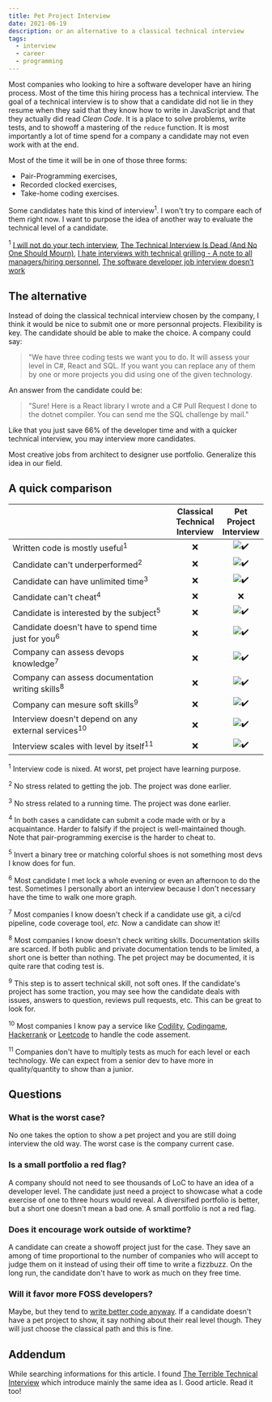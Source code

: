 ```yaml
---
title: Pet Project Interview
date: 2021-06-19
description: or an alternative to a classical technical interview
tags:
  - interview
  - career
  - programming
---
```


Most companies who looking to hire a software developer have an hiring process. Most of the time this hiring process has a technical interview. The goal of a technical interview is to show that a candidate did not lie in they resume when they said that they know how to write in JavaScript and that they actually did read *Clean Code*. It is a place to solve problems, write tests, and to showoff a mastering of the `reduce` function. It is most importantly a lot of time spend for a company a candidate may not even work with at the end.

Most of the time it will be in one of those three forms:

* Pair-Programming exercises,
* Recorded clocked exercises,
* Take-home coding exercises.

Some candidates hate this kind of interview<sup>1</sup>.
I won't try to compare each of them right now. I want to purpose the idea of another way to evaluate the technical level of a candidate.

<sup>1</sup> [I will not do your tech interview](https://medium.com/@ikeellis/i-will-not-do-your-tech-interview-80ba19c55883), [The Technical Interview Is Dead (And No One Should Mourn)](https://techcrunch.com/2013/06/22/the-technical-interview-is-dead/), [I hate interviews with technical grilling - A note to all managers/hiring personnel](https://www.reddit.com/r/sysadmin/comments/ipmtg0/i_hate_interviews_with_technical_grilling_a_note/), [The software developer job interview doesn’t work](https://sockpuppet.org/blog/2015/03/06/the-hiring-post/)

## The alternative

Instead of doing the classical technical interview chosen by the company, I think it would be nice to submit one or more personnal projects. Flexibility is key. The candidate should be able to make the choice. A company could say:

> "We have three coding tests we want you to do. It will assess your level in C#, React and SQL. If you want you can replace any of them by one or more projects you did using one of the given technology.

An answer from the candidate could be:

> "Sure! Here is a React library I wrote and a C# Pull Request I done to the dotnet compiler. You can send me the SQL challenge by mail."

Like that you just save 66% of the developer time and with a quicker technical interview, you may interview more candidates.

Most creative jobs from architect to designer use portfolio. Generalize this idea in our field.

## A quick comparison

|   | Classical<br/>Technical<br/>Interview | Pet<br/>Project<br/>Interview |
|---|:-:|:-:|
| Written code is mostly useful<sup>1</sup>| ❌ | <img alt="✔️" src="https://github.githubassets.com/images/icons/emoji/unicode/2714.png" class="emoji"> |
| Candidate can't underperformed<sup>2</sup>| ❌ | <img alt="✔️" src="https://github.githubassets.com/images/icons/emoji/unicode/2714.png" class="emoji"> |
| Candidate can have unlimited time<sup>3</sup> | ❌ | <img alt="✔️" src="https://github.githubassets.com/images/icons/emoji/unicode/2714.png" class="emoji"> |
| Candidate can't cheat<sup>4</sup> | ❌ | ❌ |
| Candidate is interested by the subject<sup>5</sup> | ❌ | <img alt="✔️" src="https://github.githubassets.com/images/icons/emoji/unicode/2714.png" class="emoji"> |
| Candidate doesn't have to spend time just for you<sup>6</sup> | ❌ | <img alt="✔️" src="https://github.githubassets.com/images/icons/emoji/unicode/2714.png" class="emoji"> |
| Company can assess devops knowledge<sup>7</sup> | ❌ | <img alt="✔️" src="https://github.githubassets.com/images/icons/emoji/unicode/2714.png" class="emoji"> |
| Company can assess documentation writing skills<sup>8</sup> | ❌ | <img alt="✔️" src="https://github.githubassets.com/images/icons/emoji/unicode/2714.png" class="emoji"> |
| Company can mesure soft skills<sup>9</sup> | ❌ | <img alt="✔️" src="https://github.githubassets.com/images/icons/emoji/unicode/2714.png" class="emoji"> |
| Interview doesn't depend on any external services<sup>10</sup> | ❌ | <img alt="✔️" src="https://github.githubassets.com/images/icons/emoji/unicode/2714.png" class="emoji"> |
| Interview scales with level by itself<sup>11</sup> | ❌ | <img alt="✔️" src="https://github.githubassets.com/images/icons/emoji/unicode/2714.png" class="emoji"> |

<sup>1</sup> Interview code is nixed. At worst, pet project have learning purpose.

<sup>2</sup> No stress related to getting the job. The project was done earlier.

<sup>3</sup> No stress related to a running time. The project was done earlier.

<sup>4</sup> In both cases a candidate can submit a code made with or by a acquaintance. Harder to falsify if the project is well-maintained though. Note that pair-programming exercise is the harder to cheat to.

<sup>5</sup> Invert a binary tree or matching colorful shoes is not something most devs I know does for fun.

<sup>6</sup> Most candidate I met lock a whole evening or even an afternoon to do the test. Sometimes I personally abort an interview because I don't necessary have the time to walk one more graph.

<sup>7</sup> Most companies I know doesn't check if a candidate use git, a ci/cd pipeline, code coverage tool, *etc.* Now a candidate can show it!

<sup>8</sup> Most companies I know doesn't check writing skills. Documentation skills are scarced. If both public and private documentation tends to be limited, a short one is better than nothing. The pet project may be documented, it is quite rare that coding test is.

<sup>9</sup> This step is to assert technical skill, not soft ones. If the candidate's project has some traction, you may see how the candidate deals with issues, answers to question, reviews pull requests, etc. This can be great to look for.

<sup>10</sup> Most companies I know pay a service like [Codility](https://www.codility.com/), [Codingame](https://www.codingame.com/start), [Hackerrank](https://www.hackerrank.com/) or [Leetcode](https://leetcode.com/) to handle the code assement.

<sup>11</sup> Companies don't have to multiply tests as much for each level or each technology. We can expect from a senior dev to have more in quality/quantity to show than a junior.

## Questions

### What is the worst case?

No one takes the option to show a pet project and you are still doing interview the old way. The worst case is the company current case.

### Is a small portfolio a red flag?

A company should not need to see thousands of LoC to have an idea of a developer level. The candidate just need a project to showcase what a code exercise of one to three hours would reveal. A diversified portfolio is better, but a short one doesn't mean a bad one. A small portfolio is not a red flag.

### Does it encourage work outside of worktime?

A candidate can create a showoff project just for the case. They save an among of time proportional to the number of companies who will accept to judge them on it instead of using their off time to write a fizzbuzz. On the long run, the candidate don't have to work as much on they free time.

### Will it favor more FOSS developers?

Maybe, but they tend to [write better code anyway](https://web.archive.org/web/20160312052854/http://www.coverity.com/press-releases/coverity-scan-report-finds-open-source-software-quality-outpaces-proprietary-code-for-the-first-time/). If a candidate doesn't have a pet project to show, it say nothing about their real level though. They will just choose the classical path and this is fine.

## Addendum

While searching informations for this article. I found [The Terrible Technical Interview](https://techcrunch.com/2015/03/21/the-terrible-technical-interview/) which introduce mainly the same idea as I. Good article. Read it too!

